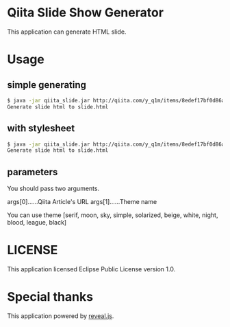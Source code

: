 Qiita Slide Show Generator
====

This application can generate HTML slide.

# Usage

## simple generating

```sh
$ java -jar qiita_slide.jar http://qiita.com/y_q1m/items/8edef17bf0d86abff226
Generate slide html to slide.html
```

## with stylesheet
```sh
$ java -jar qiita_slide.jar http://qiita.com/y_q1m/items/8edef17bf0d86abff226 sky
Generate slide html to slide.html
```

## parameters
You should pass two arguments.

args[0]……Qiita Article's URL
args[1]……Theme name

You can use theme 
[serif, moon, sky, simple, solarized, beige, white, night, blood, league, black]

# LICENSE
This application licensed Eclipse Public License version 1.0.

# Special thanks
This application powered by [reveal.js](https://github.com/hakimel/reveal.js/).
